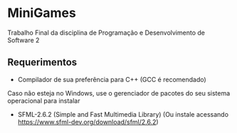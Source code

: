 # MiniGames
 Trabalho Final da disciplina de Programação e Desenvolvimento de Software 2

 ## Requerimentos
* Compilador de sua preferência para C++ (GCC é recomendado)

Caso não esteja no Windows, use o gerenciador de pacotes do seu sistema operacional para instalar
* SFML-2.6.2 (Simple and Fast Multimedia Library)
(Ou instale acessando https://www.sfml-dev.org/download/sfml/2.6.2)
